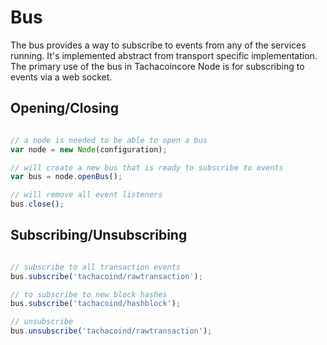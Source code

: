 # Bus
The bus provides a way to subscribe to events from any of the services running. It's implemented abstract from transport specific implementation. The primary use of the bus in Tachacoincore Node is for subscribing to events via a web socket.

## Opening/Closing

```javascript

// a node is needed to be able to open a bus
var node = new Node(configuration);

// will create a new bus that is ready to subscribe to events
var bus = node.openBus();

// will remove all event listeners
bus.close();
```

## Subscribing/Unsubscribing

```javascript

// subscribe to all transaction events
bus.subscribe('tachacoind/rawtransaction');

// to subscribe to new block hashes
bus.subscribe('tachacoind/hashblock');

// unsubscribe
bus.unsubscribe('tachacoind/rawtransaction');
```
